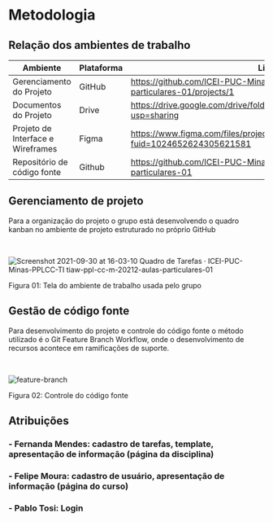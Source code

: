 # Metodologia 

## Relação dos ambientes de trabalho

| Ambiente                           | Plataforma | Link de Acesso                                                                                  |
|------------------------------------|------------|-------------------------------------------------------------------------------------------------|
| Gerenciamento do Projeto           | GitHub     | https://github.com/ICEI-PUC-Minas-PPLCC-TI/tiaw-ppl-cc-m-20212-aulas-particulares-01/projects/1 |
| Documentos do Projeto              | Drive      | https://drive.google.com/drive/folders/1MgbWObU_0ehVIDCdJI0hXGzQ_yFI_L33?usp=sharing            |
| Projeto de Interface e  Wireframes | Figma      | https://www.figma.com/files/project/39166143/Team-project?fuid=1024652624305621581              |
| Repositório de código fonte        | Github     | https://github.com/ICEI-PUC-Minas-PPLCC-TI/tiaw-ppl-cc-m-20212-aulas-particulares-01            |

## Gerenciamento de projeto 

Para a organização do projeto o grupo está desenvolvendo o quadro kanban no ambiente de projeto estruturado no próprio GitHub

<br>

![Screenshot 2021-09-30 at 16-03-10 Quadro de Tarefas · ICEI-PUC-Minas-PPLCC-TI tiaw-ppl-cc-m-20212-aulas-particulares-01](https://user-images.githubusercontent.com/89420917/135515352-7ffbe9d9-62cf-456f-a039-309a7940f61f.png)

Figura 01: Tela do ambiente de trabalho usada pelo grupo

## Gestão de código fonte

Para desenvolvimento do projeto e controle do código fonte o método utilizado é o Git Feature Branch Workflow, onde o desenvolvimento de recursos acontece em ramificações de suporte.

<br>

![feature-branch](https://user-images.githubusercontent.com/89420917/135516267-80bbeacd-8275-4d1a-bc39-6b08b4e7e231.png)


Figura 02: Controle do código fonte

## Atribuições

### - Fernanda Mendes:  cadastro de tarefas, template, apresentação de informação (página da disciplina)


### - Felipe Moura: cadastro de usuário, apresentação de informação (página do curso)


### - Pablo Tosi: Login 
